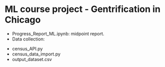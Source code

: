 # ML course project - Gentrification in Chicago

* Progress_Report_ML.ipynb: midpoint report.
* Data collection:
- census_API.py
- census_data_import.py
- output_dataset.csv
